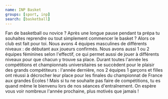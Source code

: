 ```yaml
---
name: INP Basket
groups: [sport, inp]
search: [basketball]
---
```

Fan de basketball ou novice ? Après une longue pause pendant ta prépa tu souhaites reprendre ou tout simplement commencer le basket ? Alors ce club est fait pour toi. Nous avons 4 équipes masculines de différents niveaux : de débutant aux joueurs confirmés. Nous avons aussi 1 ou 2 équipes féminines selon l'effectif, ce qui permet aussi de jouer à différents niveaux pour que chacun y trouve sa place. Durant toutes l'année les compétitions et championnats universitaires se succèdent pour le plaisir des grands compétiteurs : l'année dernière, nos 2 équipes 1 garçons et filles ont réussi à décrocher leur place pour les finales du championnat de France aux grandes Écoles ! Mais si tu ne souhaite pas faire de compétitions, tu es quand même le bienvenu lors de nos séances d'entraînement.
On espère vous voir nombreux l'année prochaine, plus motivés que jamais !
